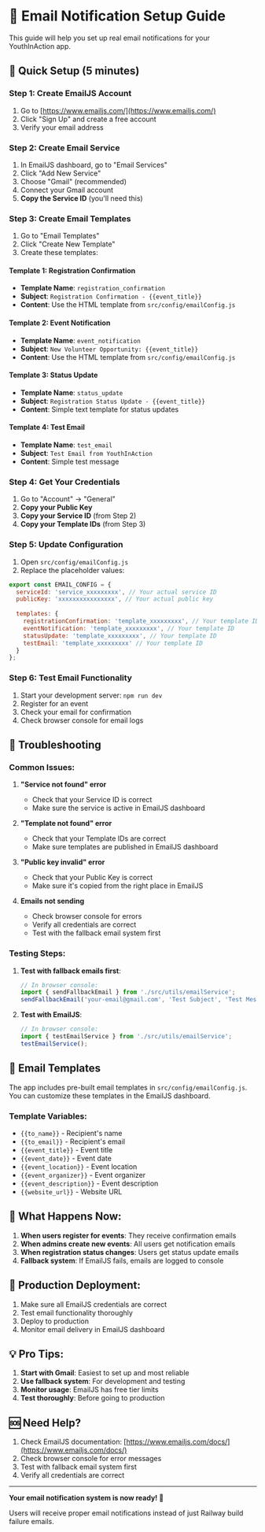 # 📧 Email Notification Setup Guide

This guide will help you set up real email notifications for your YouthInAction app.

## 🚀 Quick Setup (5 minutes)

### Step 1: Create EmailJS Account
1. Go to [https://www.emailjs.com/](https://www.emailjs.com/)
2. Click "Sign Up" and create a free account
3. Verify your email address

### Step 2: Create Email Service
1. In EmailJS dashboard, go to "Email Services"
2. Click "Add New Service"
3. Choose "Gmail" (recommended)
4. Connect your Gmail account
5. **Copy the Service ID** (you'll need this)

### Step 3: Create Email Templates
1. Go to "Email Templates"
2. Click "Create New Template"
3. Create these templates:

#### Template 1: Registration Confirmation
- **Template Name**: `registration_confirmation`
- **Subject**: `Registration Confirmation - {{event_title}}`
- **Content**: Use the HTML template from `src/config/emailConfig.js`

#### Template 2: Event Notification
- **Template Name**: `event_notification`
- **Subject**: `New Volunteer Opportunity: {{event_title}}`
- **Content**: Use the HTML template from `src/config/emailConfig.js`

#### Template 3: Status Update
- **Template Name**: `status_update`
- **Subject**: `Registration Status Update - {{event_title}}`
- **Content**: Simple text template for status updates

#### Template 4: Test Email
- **Template Name**: `test_email`
- **Subject**: `Test Email from YouthInAction`
- **Content**: Simple test message

### Step 4: Get Your Credentials
1. Go to "Account" → "General"
2. **Copy your Public Key**
3. **Copy your Service ID** (from Step 2)
4. **Copy your Template IDs** (from Step 3)

### Step 5: Update Configuration
1. Open `src/config/emailConfig.js`
2. Replace the placeholder values:

```javascript
export const EMAIL_CONFIG = {
  serviceId: 'service_xxxxxxxxx', // Your actual service ID
  publicKey: 'xxxxxxxxxxxxxxxx', // Your actual public key
  
  templates: {
    registrationConfirmation: 'template_xxxxxxxxx', // Your template ID
    eventNotification: 'template_xxxxxxxxx', // Your template ID
    statusUpdate: 'template_xxxxxxxxx', // Your template ID
    testEmail: 'template_xxxxxxxxx' // Your template ID
  }
};
```

### Step 6: Test Email Functionality
1. Start your development server: `npm run dev`
2. Register for an event
3. Check your email for confirmation
4. Check browser console for email logs

## 🔧 Troubleshooting

### Common Issues:

1. **"Service not found" error**
   - Check that your Service ID is correct
   - Make sure the service is active in EmailJS dashboard

2. **"Template not found" error**
   - Check that your Template IDs are correct
   - Make sure templates are published in EmailJS dashboard

3. **"Public key invalid" error**
   - Check that your Public Key is correct
   - Make sure it's copied from the right place in EmailJS

4. **Emails not sending**
   - Check browser console for errors
   - Verify all credentials are correct
   - Test with the fallback email system first

### Testing Steps:

1. **Test with fallback emails first**:
   ```javascript
   // In browser console:
   import { sendFallbackEmail } from './src/utils/emailService';
   sendFallbackEmail('your-email@gmail.com', 'Test Subject', 'Test Message');
   ```

2. **Test with EmailJS**:
   ```javascript
   // In browser console:
   import { testEmailService } from './src/utils/emailService';
   testEmailService();
   ```

## 📧 Email Templates

The app includes pre-built email templates in `src/config/emailConfig.js`. You can customize these templates in the EmailJS dashboard.

### Template Variables:
- `{{to_name}}` - Recipient's name
- `{{to_email}}` - Recipient's email
- `{{event_title}}` - Event title
- `{{event_date}}` - Event date
- `{{event_location}}` - Event location
- `{{event_organizer}}` - Event organizer
- `{{event_description}}` - Event description
- `{{website_url}}` - Website URL

## 🎯 What Happens Now:

1. **When users register for events**: They receive confirmation emails
2. **When admins create new events**: All users get notification emails
3. **When registration status changes**: Users get status update emails
4. **Fallback system**: If EmailJS fails, emails are logged to console

## 📱 Production Deployment:

1. Make sure all EmailJS credentials are correct
2. Test email functionality thoroughly
3. Deploy to production
4. Monitor email delivery in EmailJS dashboard

## 💡 Pro Tips:

1. **Start with Gmail**: Easiest to set up and most reliable
2. **Use fallback system**: For development and testing
3. **Monitor usage**: EmailJS has free tier limits
4. **Test thoroughly**: Before going to production

## 🆘 Need Help?

1. Check EmailJS documentation: [https://www.emailjs.com/docs/](https://www.emailjs.com/docs/)
2. Check browser console for error messages
3. Test with fallback email system first
4. Verify all credentials are correct

---

**Your email notification system is now ready! 🎉**

Users will receive proper email notifications instead of just Railway build failure emails.
